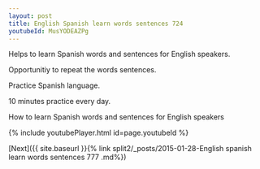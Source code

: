 ```yaml
---
layout: post
title: English Spanish learn words sentences 724 
youtubeId: MusYODEAZPg
---
```

 
 
Helps to learn Spanish words and sentences for English speakers.

Opportunitiy to repeat the words sentences. 

Practice Spanish language. 
 
10 minutes practice every day. 
 
How to learn Spanish words and sentences for English speakers 
 
{% include youtubePlayer.html id=page.youtubeId %}
 
 
[Next]({{ site.baseurl }}{% link  split2/_posts/2015-01-28-English spanish learn words sentences 777 .md%})
 
